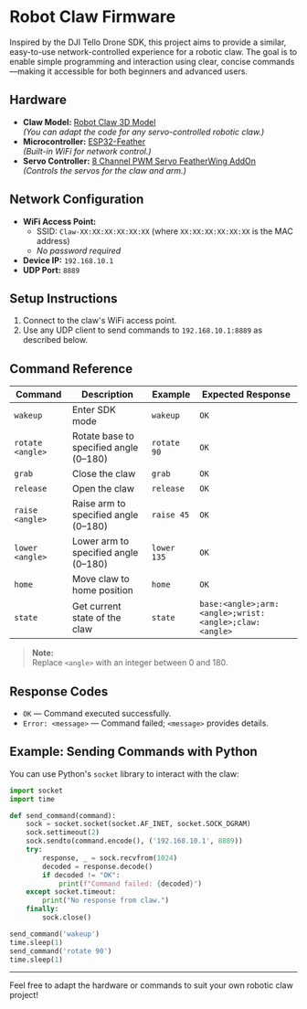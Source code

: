 # Robot Claw Firmware

Inspired by the DJI Tello Drone SDK, this project aims to provide a similar, easy-to-use network-controlled experience for a robotic claw. The goal is to enable simple programming and interaction using clear, concise commands—making it accessible for both beginners and advanced users.

## Hardware

- **Claw Model:** [Robot Claw 3D Model](https://makerworld.com/en/models/1372133-big-robotic-armds3dmax-with-magnetic-gripper#profileId-1418848)  
  *(You can adapt the code for any servo-controlled robotic claw.)*
- **Microcontroller:** [ESP32-Feather](https://www.adafruit.com/product/3405)  
  *(Built-in WiFi for network control.)*
- **Servo Controller:** [8 Channel PWM Servo FeatherWing AddOn](https://www.adafruit.com/product/2928)  
  *(Controls the servos for the claw and arm.)*

## Network Configuration

- **WiFi Access Point:**  
  - SSID: `Claw-XX:XX:XX:XX:XX:XX` (where `XX:XX:XX:XX:XX:XX` is the MAC address)  
  - *No password required*
- **Device IP:** `192.168.10.1`
- **UDP Port:** `8889`

## Setup Instructions

1. Connect to the claw's WiFi access point.
2. Use any UDP client to send commands to `192.168.10.1:8889` as described below.

## Command Reference

| Command             | Description                               | Example           | Expected Response |
|---------------------|-------------------------------------------|-------------------| -------------------|
| `wakeup`            | Enter SDK mode                            | `wakeup`          | `OK`              |
| `rotate <angle>`    | Rotate base to specified angle (0–180)    | `rotate 90`       | `OK`              |
| `grab`              | Close the claw                            | `grab`            | `OK`              |
| `release`           | Open the claw                             | `release`         | `OK`              |
| `raise <angle>`     | Raise arm to specified angle (0–180)      | `raise 45`        | `OK`              |
| `lower <angle>`     | Lower arm to specified angle (0–180)      | `lower 135`       | `OK`              |
| `home`              | Move claw to home position                | `home`            | `OK`              |
| `state`             | Get current state of the claw             | `state`           | `base:<angle>;arm:<angle>;wrist:<angle>;claw:<angle>` |

> **Note:**  
> Replace `<angle>` with an integer between 0 and 180.

## Response Codes

- `OK` — Command executed successfully.
- `Error: <message>` — Command failed; `<message>` provides details.

## Example: Sending Commands with Python

You can use Python's `socket` library to interact with the claw:

```python
import socket
import time

def send_command(command):
    sock = socket.socket(socket.AF_INET, socket.SOCK_DGRAM)
    sock.settimeout(2)
    sock.sendto(command.encode(), ('192.168.10.1', 8889))
    try:
        response, _ = sock.recvfrom(1024)
        decoded = response.decode()
        if decoded != "OK":
            print(f"Command failed: {decoded}")
    except socket.timeout:
        print("No response from claw.")
    finally:
        sock.close()

send_command('wakeup')
time.sleep(1)
send_command('rotate 90')
time.sleep(1)
```

---

Feel free to adapt the hardware or commands to suit your own robotic claw project!